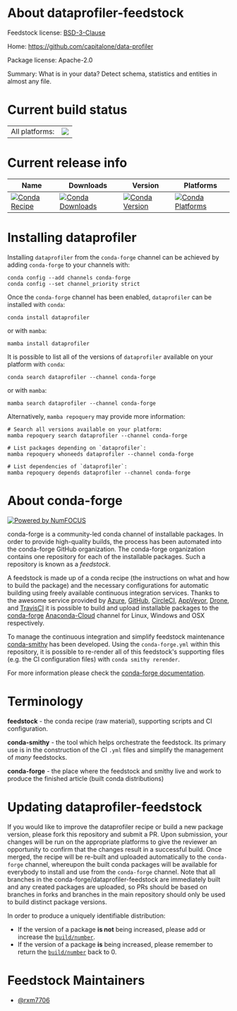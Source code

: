 About dataprofiler-feedstock
============================

Feedstock license: [BSD-3-Clause](https://github.com/conda-forge/dataprofiler-feedstock/blob/main/LICENSE.txt)

Home: https://github.com/capitalone/data-profiler

Package license: Apache-2.0

Summary: What is in your data? Detect schema, statistics and entities in almost any file.

Current build status
====================


<table><tr><td>All platforms:</td>
    <td>
      <a href="https://dev.azure.com/conda-forge/feedstock-builds/_build/latest?definitionId=18377&branchName=main">
        <img src="https://dev.azure.com/conda-forge/feedstock-builds/_apis/build/status/dataprofiler-feedstock?branchName=main">
      </a>
    </td>
  </tr>
</table>

Current release info
====================

| Name | Downloads | Version | Platforms |
| --- | --- | --- | --- |
| [![Conda Recipe](https://img.shields.io/badge/recipe-dataprofiler-green.svg)](https://anaconda.org/conda-forge/dataprofiler) | [![Conda Downloads](https://img.shields.io/conda/dn/conda-forge/dataprofiler.svg)](https://anaconda.org/conda-forge/dataprofiler) | [![Conda Version](https://img.shields.io/conda/vn/conda-forge/dataprofiler.svg)](https://anaconda.org/conda-forge/dataprofiler) | [![Conda Platforms](https://img.shields.io/conda/pn/conda-forge/dataprofiler.svg)](https://anaconda.org/conda-forge/dataprofiler) |

Installing dataprofiler
=======================

Installing `dataprofiler` from the `conda-forge` channel can be achieved by adding `conda-forge` to your channels with:

```
conda config --add channels conda-forge
conda config --set channel_priority strict
```

Once the `conda-forge` channel has been enabled, `dataprofiler` can be installed with `conda`:

```
conda install dataprofiler
```

or with `mamba`:

```
mamba install dataprofiler
```

It is possible to list all of the versions of `dataprofiler` available on your platform with `conda`:

```
conda search dataprofiler --channel conda-forge
```

or with `mamba`:

```
mamba search dataprofiler --channel conda-forge
```

Alternatively, `mamba repoquery` may provide more information:

```
# Search all versions available on your platform:
mamba repoquery search dataprofiler --channel conda-forge

# List packages depending on `dataprofiler`:
mamba repoquery whoneeds dataprofiler --channel conda-forge

# List dependencies of `dataprofiler`:
mamba repoquery depends dataprofiler --channel conda-forge
```


About conda-forge
=================

[![Powered by
NumFOCUS](https://img.shields.io/badge/powered%20by-NumFOCUS-orange.svg?style=flat&colorA=E1523D&colorB=007D8A)](https://numfocus.org)

conda-forge is a community-led conda channel of installable packages.
In order to provide high-quality builds, the process has been automated into the
conda-forge GitHub organization. The conda-forge organization contains one repository
for each of the installable packages. Such a repository is known as a *feedstock*.

A feedstock is made up of a conda recipe (the instructions on what and how to build
the package) and the necessary configurations for automatic building using freely
available continuous integration services. Thanks to the awesome service provided by
[Azure](https://azure.microsoft.com/en-us/services/devops/), [GitHub](https://github.com/),
[CircleCI](https://circleci.com/), [AppVeyor](https://www.appveyor.com/),
[Drone](https://cloud.drone.io/welcome), and [TravisCI](https://travis-ci.com/)
it is possible to build and upload installable packages to the
[conda-forge](https://anaconda.org/conda-forge) [Anaconda-Cloud](https://anaconda.org/)
channel for Linux, Windows and OSX respectively.

To manage the continuous integration and simplify feedstock maintenance
[conda-smithy](https://github.com/conda-forge/conda-smithy) has been developed.
Using the ``conda-forge.yml`` within this repository, it is possible to re-render all of
this feedstock's supporting files (e.g. the CI configuration files) with ``conda smithy rerender``.

For more information please check the [conda-forge documentation](https://conda-forge.org/docs/).

Terminology
===========

**feedstock** - the conda recipe (raw material), supporting scripts and CI configuration.

**conda-smithy** - the tool which helps orchestrate the feedstock.
                   Its primary use is in the construction of the CI ``.yml`` files
                   and simplify the management of *many* feedstocks.

**conda-forge** - the place where the feedstock and smithy live and work to
                  produce the finished article (built conda distributions)


Updating dataprofiler-feedstock
===============================

If you would like to improve the dataprofiler recipe or build a new
package version, please fork this repository and submit a PR. Upon submission,
your changes will be run on the appropriate platforms to give the reviewer an
opportunity to confirm that the changes result in a successful build. Once
merged, the recipe will be re-built and uploaded automatically to the
`conda-forge` channel, whereupon the built conda packages will be available for
everybody to install and use from the `conda-forge` channel.
Note that all branches in the conda-forge/dataprofiler-feedstock are
immediately built and any created packages are uploaded, so PRs should be based
on branches in forks and branches in the main repository should only be used to
build distinct package versions.

In order to produce a uniquely identifiable distribution:
 * If the version of a package **is not** being increased, please add or increase
   the [``build/number``](https://docs.conda.io/projects/conda-build/en/latest/resources/define-metadata.html#build-number-and-string).
 * If the version of a package **is** being increased, please remember to return
   the [``build/number``](https://docs.conda.io/projects/conda-build/en/latest/resources/define-metadata.html#build-number-and-string)
   back to 0.

Feedstock Maintainers
=====================

* [@rxm7706](https://github.com/rxm7706/)

